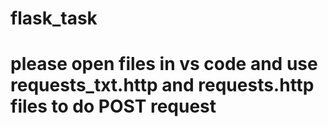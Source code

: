 # flask_task
# please open files in vs code and use requests_txt.http and requests.http files to do POST request